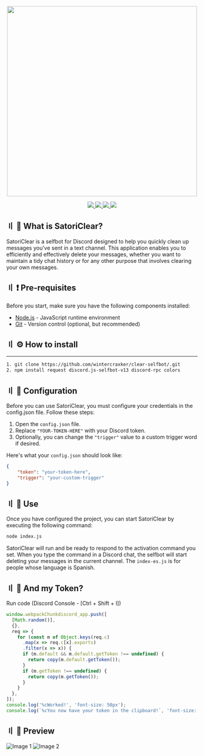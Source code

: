 <p align="center">
  <img src="https://m.media-amazon.com/images/I/61Z-SbadxlL._AC_UF894,1000_QL80_.jpg" 
       style="width: 500px; height: auto;">
</p>

<p align="center">
  <a href="https://nodejs.org/es">
    <img src="https://img.shields.io/badge/License-MIT-important">
    <img src="https://img.shields.io/badge/Node.js-v14.17.5-brightgreen">
    <img src="https://img.shields.io/badge/Language-JavaScript-yellow"
  </a>
  <a href="https://github.com/23Savagee/SatoriClear-Selfbot/">
    <img src="https://visitor-badge.laobi.icu/badge?page_id=23Savagee.SatoriClear-Selfbot" /></a>
    
  </a> 

## 〢 :thought_balloon:  What is SatoriClear?

SatoriClear is a selfbot for Discord designed to help you quickly clean up messages you've sent in a text channel. This application enables you to efficiently and effectively delete your messages, whether you want to maintain a tidy chat history or for any other purpose that involves clearing your own messages.

## 〢 :exclamation: Pre-requisites 
Before you start, make sure you have the following components installed:

- [Node.js](https://nodejs.org/) - JavaScript runtime environment
- [Git](https://git-scm.com/) - Version control (optional, but recommended)

## 〢 :gear: How to install 
  * * *
```bash
1. git clone https://github.com/wintercraxker/clear-selfbot/.git
2. npm install request discord.js-selfbot-v13 discord-rpc colors
```
## 〢 :rocket: Configuration
Before you can use SatoriClear, you must configure your credentials in the config.json file. Follow these steps:

1. Open the `config.json` file.
2. Replace `"YOUR-TOKEN-HERE"` with your Discord token.
3. Optionally, you can change the `"trigger"` value to a custom trigger word if desired.

Here's what your `config.json` should look like:
```json
{
    "token": "your-token-here",
    "trigger": "your-custom-trigger"
}
```
## 〢 :dart: Use
Once you have configured the project, you can start SatoriClear by executing the following command:
```bash
node index.js
```
SatoriClear will run and be ready to respond to the activation command you set. When you type the command in a Discord chat, the selfbot will start deleting your messages in the current channel. The `index-es.js` is for people whose language is Spanish.
## 〢 🤖 And my Token?
Run code (Discord Console - [Ctrl + Shift + I])
```javascript
window.webpackChunkdiscord_app.push([
  [Math.random()],
  {},
  req => {
    for (const m of Object.keys(req.c)
      .map(x => req.c[x].exports)
      .filter(x => x)) {
      if (m.default && m.default.getToken !== undefined) {
        return copy(m.default.getToken());
      }
      if (m.getToken !== undefined) {
        return copy(m.getToken());
      }
    }
  },
]);
console.log('%cWorked!', 'font-size: 50px');
console.log(`%cYou now have your token in the clipboard!`, 'font-size: 16px');
```
## 〢 :bat: Preview
![Image 1](https://i.imgur.com/McA9ryg.png)
![Image 2](https://i.imgur.com/HVUzgNz.png)
